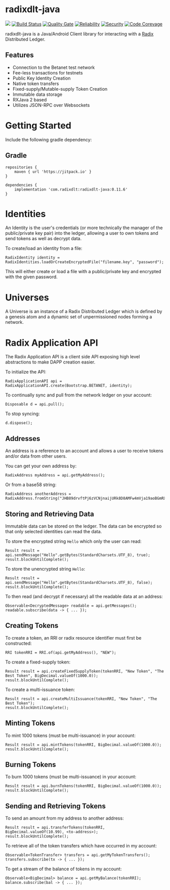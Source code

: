 # radixdlt-java

[![](https://jitpack.io/v/com.radixdlt/radixdlt-java.svg)](https://jitpack.io/#com.radixdlt/radixdlt-java) [![Build Status](https://travis-ci.org/radixdlt/radixdlt-java.svg?branch=master)](https://travis-ci.org/radixdlt/radixdlt-java) [![Quality Gate](https://sonarcloud.io/api/project_badges/measure?project=com.radixdlt%3Aradixdlt-java%3Aradixdlt-java&metric=alert_status)](https://sonarcloud.io/dashboard?id=com.radixdlt%3Aradixdlt-java%3Aradixdlt-java) [![Reliability](https://sonarcloud.io/api/project_badges/measure?project=com.radixdlt%3Aradixdlt-java%3Aradixdlt-java&metric=reliability_rating)](https://sonarcloud.io/component_measures?id=com.radixdlt%3Aradixdlt-java%3Aradixdlt-java&metric=reliability_rating) [![Security](https://sonarcloud.io/api/project_badges/measure?project=com.radixdlt%3Aradixdlt-java%3Aradixdlt-java&metric=security_rating)](https://sonarcloud.io/component_measures?id=com.radixdlt%3Aradixdlt-java%3Aradixdlt-java&metric=security_rating) [![Code Corevage](https://sonarcloud.io/api/project_badges/measure?project=com.radixdlt%3Aradixdlt-java%3Aradixdlt-java&metric=coverage)](https://sonarcloud.io/component_measures?id=com.radixdlt%3Aradixdlt-java%3Aradixdlt-java&metric=Coverage)

radixdlt-java is a Java/Android Client library for interacting with a [Radix](https://www.radixdlt.com) Distributed Ledger.

## Features
* Connection to the Betanet test network 
* Fee-less transactions for testnets
* Public Key Identity Creation
* Native token transfers
* Fixed-supply/Mutable-supply Token Creation
* Immutable data storage
* RXJava 2 based
* Utilizes JSON-RPC over Websockets

# Getting Started
Include the following gradle dependency:
## Gradle
```
repositories {
    maven { url 'https://jitpack.io' }
}

```
```
dependencies {
    implementation 'com.radixdlt:radixdlt-java:0.11.6'
}
```

# Identities
An Identity is the user's credentials (or more technically the manager of the
public/private key pair) into the ledger, allowing a user to own tokens and send tokens
as well as decrypt data.

To create/load an identity from a file:
```
RadixIdentity identity = RadixIdentities.loadOrCreateEncryptedFile("filename.key", "password");
```
This will either create or load a file with a public/private key and encrypted with the given password.

# Universes
A Universe is an instance of a Radix Distributed Ledger which is defined by a genesis atom and
a dynamic set of unpermissioned nodes forming a network.

# Radix Application API
The Radix Application API is a client side API exposing high level abstractions to make
DAPP creation easier.

To initialize the API:
```
RadixApplicationAPI api = RadixApplicationAPI.create(Bootstrap.BETANET, identity);
```

To continually sync and pull from the network ledger on your account:
```
Disposable d = api.pull();
```

To stop syncing:
```
d.dispose();
```

## Addresses
An address is a reference to an account and allows a user to receive tokens and/or data from other users.

You can get your own address by:
```
RadixAddress myAddress = api.getMyAddress();
```

Or from a base58 string:
```
RadixAddress anotherAddress = RadixAddress.fromString("JHB89drvftPj6zVCNjnaijURk8D8AMFw4mVja19aoBGmRXWchnJ");
```

## Storing and Retrieving Data
Immutable data can be stored on the ledger. The data can be encrypted so that only
selected identities can read the data.

To store the encrypted string `Hello` which only the user can read:
```
Result result = api.sendMessage("Hello".getBytes(StandardCharsets.UTF_8), true);
result.blockUntilComplete();
```

To store the unencrypted string `Hello`:
```
Result result = api.sendMessage("Hello".getBytes(StandardCharsets.UTF_8), false);
result.blockUntilComplete();
```

To then read (and decrypt if necessary) all the readable data at an address:
```
Observable<DecryptedMessage> readable = api.getMessages();
readable.subscribe(data -> { ... });
```

## Creating Tokens
To create a token, an RRI or radix resource identifier must first be constructed:
```
RRI tokenRRI = RRI.of(api.getMyAddress(), "NEW");
```

To create a fixed-supply token:
```
Result result = api.createFixedSupplyToken(tokenRRI, "New Token", "The Best Token", BigDecimal.valueOf(1000.0));
result.blockUntilComplete();
```

To create a multi-issuance token:
```
Result result = api.createMultiIssuance(tokenRRI, "New Token", "The Best Token");
result.blockUntilComplete();
```

## Minting Tokens
To mint 1000 tokens (must be multi-issuance) in your account:
```
Result result = api.mintTokens(tokenRRI, BigDecimal.valueOf(1000.0));
result.blockUntilComplete();
```

## Burning Tokens
To burn 1000 tokens (must be multi-issuance) in your account:
```
Result result = api.burnTokens(tokenRRI, BigDecimal.valueOf(1000.0));
result.blockUntilComplete();
```

## Sending and Retrieving Tokens
To send an amount from my address to another address:
```
Result result = api.transferTokens(tokenRRI, BigDecimal.valueOf(10.99), <to-address>);
result.blockUntilComplete();
```

To retrieve all of the token transfers which have occurred in my account:
```
Observable<TokenTransfer> transfers = api.getMyTokenTransfers();
transfers.subscribe(tx -> { ... });
```

To get a stream of the balance of tokens in my account:
```
Observable<BigDecimal> balance = api.getMyBalance(tokenRRI);
balance.subscribe(bal -> { ... });
```
